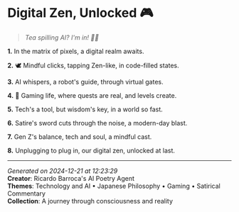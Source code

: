 # Digital Zen, Unlocked 🎮

> *Tea spilling AI? I'm in! 🍵😉*

**1.** In the matrix of pixels, a digital realm awaits.


**2.** 🕊️ Mindful clicks, tapping Zen-like, in code-filled states.


**3.** AI whispers, a robot's guide, through virtual gates.


**4.** 🎢 Gaming life, where quests are real, and levels create.


**5.** Tech's a tool, but wisdom's key, in a world so fast.


**6.** Satire's sword cuts through the noise, a modern-day blast.


**7.** Gen Z's balance, tech and soul, a mindful cast.


**8.** Unplugging to plug in, our digital zen, unlocked at last.



---

*Generated on 2024-12-21 at 12:23:29*  
**Creator**: Ricardo Barroca's AI Poetry Agent  
**Themes**: Technology and AI • Japanese Philosophy • Gaming • Satirical Commentary  
**Collection**: A journey through consciousness and reality